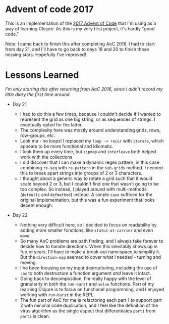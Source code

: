 # Advent of code 2017

This is an implementation of the [2017 Advent of Code](https://adventofcode.com/2017) that I'm using as a way of
learning Clojure. As this is my very first project, it's hardly "good code."

Note: I came back to finish this after completing AoC 2016. I had to start from day 21, and I'll have to go back to 
days 18 and 20 to finish those missing stars. Hopefully I've improved!

# Lessons Learned

_I'm only starting this after returning from AoC 2016, since I didn't record my little diary the first time around._

* Day 21
  * I had to do this a few times, because I couldn't decide if I wanted to represent the grid as one big string, or as
  sequences of strings. I eventually opted for the latter.
  * The complexity here was mostly around understanding grids, rows, row-groups, etc.
  * Look ma - no loops! I replaced my `loop -> recur` with `iterate`, which appears to be more functional and idiomatic.
  * I look them up every time, but `zipmap` and `interleave` both helped work with the collections.
  * I did discover that I can make a dynamic regex pattern, in this case combining `re-seq` with `re-pattern` in the
  `sub-grids` method. I needed this to break apart strings into groups of 2 or 3 characters.
  * I thought about a generic way to rotate a grid such that it would scale beyond 2 or 3, but I couldn't find one that
  wasn't going to be too complex. So instead, I played around with multi-methods (`defmulti` and `defmethod`) instead.
  A simple `case` sufficed for the original implementation, but this was a fun experiment that looks decent enough.

* Day 22
  * Nothing very difficult here, so I decided to focus on readability by adding more smaller functions, like
  `status-at-carrier` and even `move`.
  * So many AoC problems are path finding, and I always take forever to decide how to handle directions. When this
  inevitably shows up in future years, I'll have to make a break-out namespace to simplify it. But the `direction-map`
  seemed to cover what I needed - turning and moving.
  * I've been focusing on my input destructuring, including the use of `:as` to both destructure a function argument
  _and_ leave it intact.
  * Going back to decomposition, I'm really happy with the level of granularity in both the `run-burst` and `solve`
  functions. Part of my learning Clojure is to focus on functional programming, and I enjoyed working with `run-burst`
  in the REPL.
  * The fun part of AoC for me is refactoring each part 1 to support part 2 with minimal code duplication, and I feel
  like the definition of the virus algorithm as the single aspect that differentiates `part1` from `part2` is clean.   
  